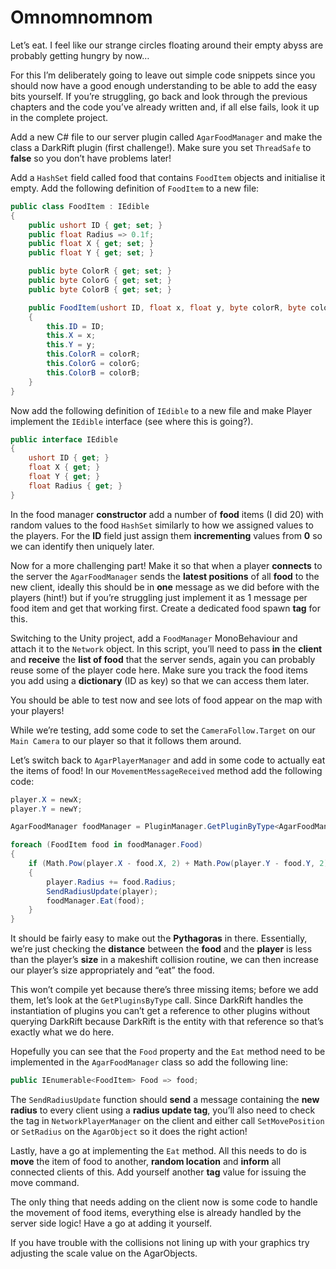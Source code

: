 # Omnomnomnom
Let’s eat. I feel like our strange circles floating around their empty abyss are probably getting hungry by now…

For this I’m deliberately going to leave out simple code snippets since you should now have a good enough understanding to be able to add the easy bits yourself. If you’re struggling, go back and look through the previous chapters and the code you’ve already written and, if all else fails, look it up in the complete project.

Add a new C# file to our server plugin called `AgarFoodManager` and make the class a DarkRift plugin (first challenge!). Make sure you set `ThreadSafe` to **false** so you don’t have problems later!

Add a `HashSet` field called food that contains `FoodItem` objects and initialise it empty. Add the following definition of `FoodItem` to a new file:
```csharp
public class FoodItem : IEdible
{
    public ushort ID { get; set; }
    public float Radius => 0.1f;
    public float X { get; set; }
    public float Y { get; set; }

    public byte ColorR { get; set; }
    public byte ColorG { get; set; }
    public byte ColorB { get; set; }

    public FoodItem(ushort ID, float x, float y, byte colorR, byte colorG, byte colorB)
    {
        this.ID = ID;
        this.X = x;
        this.Y = y;
        this.ColorR = colorR;
        this.ColorG = colorG;
        this.ColorB = colorB;
    }
}
```
Now add the following definition of `IEdible` to a new file and make Player implement the `IEdible` interface (see where this is going?).
```csharp
public interface IEdible
{
    ushort ID { get; }
    float X { get; }
    float Y { get; }
    float Radius { get; }
}
```
In the food manager **constructor** add a number of **food** items (I did 20) with random values to the food `HashSet` similarly to how we assigned values to the players. For the **ID** field just assign them **incrementing** values from **0** so we can identify then uniquely later.

Now for a more challenging part! Make it so that when a player **connects** to the server the `AgarFoodManager` sends the **latest positions** of all **food** to the new client, ideally this should be in **one** message as we did before with the players (hint!) but if you’re struggling just implement it as 1 message per food item and get that working first. Create a dedicated food spawn **tag** for this.

Switching to the Unity project, add a `FoodManager` MonoBehaviour and attach it to the `Network` object. In this script, you’ll need to pass **in** the **client** and **receive** the **list of food** that the server sends, again you can probably reuse some of the player code here. Make sure you track the food items you add using a **dictionary** (ID as key) so that we can access them later.

You should be able to test now and see lots of food appear on the map with your players!

While we’re testing, add some code to set the `CameraFollow.Target` on our `Main Camera` to our player so that it follows them around.

Let’s switch back to `AgarPlayerManager` and add in some code to actually eat the items of food! In our `MovementMessageReceived` method add the following code:
```csharp
player.X = newX;
player.Y = newY;

AgarFoodManager foodManager = PluginManager.GetPluginByType<AgarFoodManager>();

foreach (FoodItem food in foodManager.Food)
{
    if (Math.Pow(player.X - food.X, 2) + Math.Pow(player.Y - food.Y, 2) < Math.Pow(player.Radius, 2))
    {
        player.Radius += food.Radius;
        SendRadiusUpdate(player);
        foodManager.Eat(food);
    }
}
```
It should be fairly easy to make out the **Pythagoras** in there. Essentially, we’re just checking the **distance** between the **food** and the **player** is less than the player’s **size** in a makeshift collision routine, we can then increase our player’s size appropriately and “eat” the food.

This won’t compile yet because there’s three missing items; before we add them, let’s look at the `GetPluginsByType` call. Since DarkRift handles the instantiation of plugins you can’t get a reference to other plugins without querying DarkRift because DarkRift is the entity with that reference so that’s exactly what we do here.

Hopefully you can see that the `Food` property and the `Eat` method need to be implemented in the `AgarFoodManager` class so add the following line:
```csharp
public IEnumerable<FoodItem> Food => food;
```
The `SendRadiusUpdate` function should **send** a message containing the **new radius** to every client using a **radius update tag**, you’ll also need to check the tag in `NetworkPlayerManager` on the client and either call `SetMovePosition` or `SetRadius` on the `AgarObject` so it does the right action!

Lastly, have a go at implementing the `Eat` method. All this needs to do is **move** the item of food to another, **random location** and **inform** all connected clients of this. Add yourself another **tag** value for issuing the move command.

The only thing that needs adding on the client now is some code to handle the movement of food items, everything else is already handled by the server side logic! Have a go at adding it yourself.

If you have trouble with the collisions not lining up with your graphics try adjusting the scale value on the AgarObjects.
